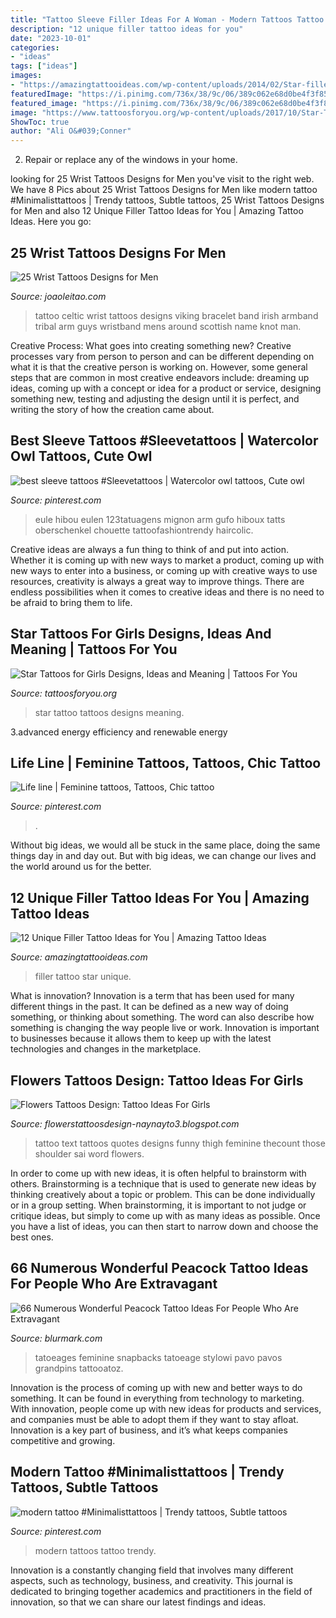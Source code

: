 ```yaml
---
title: "Tattoo Sleeve Filler Ideas For A Woman - Modern Tattoos Tattoo Trendy"
description: "12 unique filler tattoo ideas for you"
date: "2023-10-01"
categories:
- "ideas"
tags: ["ideas"]
images:
- "https://amazingtattooideas.com/wp-content/uploads/2014/02/Star-filler-tattoo1.jpg"
featuredImage: "https://i.pinimg.com/736x/38/9c/06/389c062e68d0be4f3f8574d80b565417.jpg"
featured_image: "https://i.pinimg.com/736x/38/9c/06/389c062e68d0be4f3f8574d80b565417.jpg"
image: "https://www.tattoosforyou.org/wp-content/uploads/2017/10/Star-Tattoo-Girl.jpg"
ShowToc: true
author: "Ali O&#039;Conner"
---
```



2. Repair or replace any of the windows in your home.

	

		
looking for 25 Wrist Tattoos Designs for Men you've visit to the right web. We have 8 Pics about 25 Wrist Tattoos Designs for Men like modern tattoo #Minimalisttattoos | Trendy tattoos, Subtle tattoos, 25 Wrist Tattoos Designs for Men and also 12 Unique Filler Tattoo Ideas for You | Amazing Tattoo Ideas. Here you go:
		
    
## 25 Wrist Tattoos Designs For Men

<img loading=lazy src="https://www.joaoleitao.com/tattoo-name/wp-content/uploads/wristband-bracelet-celtic-tattoo-man.jpg" onerror="this.onerror=null;this.src='https://tse4.mm.bing.net/th?id=OIP.9MJ3mNcpsf2K_HHt2VaoIAHaNn&amp;pid=15.1';" alt="25 Wrist Tattoos Designs for Men">

_Source: joaoleitao.com_

>tattoo celtic wrist tattoos designs viking bracelet band irish armband tribal arm guys wristband mens around scottish name knot man. 

	

Creative Process: What goes into creating something new?
Creative processes vary from person to person and can be different depending on what it is that the creative person is working on. However, some general steps that are common in most creative endeavors include: dreaming up ideas, coming up with a concept or idea for a product or service, designing something new, testing and adjusting the design until it is perfect, and writing the story of how the creation came about.

    
## Best Sleeve Tattoos #Sleevetattoos | Watercolor Owl Tattoos, Cute Owl

<img loading=lazy src="https://i.pinimg.com/736x/38/9c/06/389c062e68d0be4f3f8574d80b565417.jpg" onerror="this.onerror=null;this.src='https://tse4.mm.bing.net/th?id=OIP.-3z3a-S6WHLL1jYf5LNf7gHaKb&amp;pid=15.1';" alt="best sleeve tattoos #Sleevetattoos | Watercolor owl tattoos, Cute owl">

_Source: pinterest.com_

>eule hibou eulen 123tatuagens mignon arm gufo hiboux tatts oberschenkel chouette tattoofashiontrendy haircolic. 

	

Creative ideas are always a fun thing to think of and put into action. Whether it is coming up with new ways to market a product, coming up with new ways to enter into a business, or coming up with creative ways to use resources, creativity is always a great way to improve things. There are endless possibilities when it comes to creative ideas and there is no need to be afraid to bring them to life.

    
## Star Tattoos For Girls Designs, Ideas And Meaning | Tattoos For You

<img loading=lazy src="https://www.tattoosforyou.org/wp-content/uploads/2017/10/Star-Tattoo-Girl.jpg" onerror="this.onerror=null;this.src='https://tse4.mm.bing.net/th?id=OIP.3-utuIt-Z3rCVh8DhM8BJwHaJ4&amp;pid=15.1';" alt="Star Tattoos for Girls Designs, Ideas and Meaning | Tattoos For You">

_Source: tattoosforyou.org_

>star tattoo tattoos designs meaning. 

	

3.advanced energy efficiency and renewable energy

    
## Life Line | Feminine Tattoos, Tattoos, Chic Tattoo

<img loading=lazy src="https://i.pinimg.com/736x/24/78/44/2478449c1bbc4083a9e701be224afeda--cute-small-tattoos-tattoo-small.jpg" onerror="this.onerror=null;this.src='https://tse2.mm.bing.net/th?id=OIP.g6z2tmih2gm0fGf17qQtAAHaHc&amp;pid=15.1';" alt="Life line | Feminine tattoos, Tattoos, Chic tattoo">

_Source: pinterest.com_

>. 

	

Without big ideas, we would all be stuck in the same place, doing the same things day in and day out. But with big ideas, we can change our lives and the world around us for the better.

    
## 12 Unique Filler Tattoo Ideas For You | Amazing Tattoo Ideas

<img loading=lazy src="https://amazingtattooideas.com/wp-content/uploads/2014/02/Star-filler-tattoo1.jpg" onerror="this.onerror=null;this.src='https://tse1.mm.bing.net/th?id=OIP.trAwz8u8sWPXXGytX5xLMgHaOM&amp;pid=15.1';" alt="12 Unique Filler Tattoo Ideas for You | Amazing Tattoo Ideas">

_Source: amazingtattooideas.com_

>filler tattoo star unique. 

	

What is innovation?
Innovation is a term that has been used for many different things in the past. It can be defined as a new way of doing something, or thinking about something. The word can also describe how something is changing the way people live or work. Innovation is important to businesses because it allows them to keep up with the latest technologies and changes in the marketplace.

    
## Flowers Tattoos Design: Tattoo Ideas For Girls

<img loading=lazy src="http://www.freetattoodesigns.org/images/tattoo-gallery/big-text-tattoo.jpg" onerror="this.onerror=null;this.src='https://tse2.mm.bing.net/th?id=OIP.TD4CErA5ZhUgqQPw_aU4qwHaKI&amp;pid=15.1';" alt="Flowers Tattoos Design: Tattoo Ideas For Girls">

_Source: flowerstattoosdesign-naynayto3.blogspot.com_

>tattoo text tattoos quotes designs funny thigh feminine thecount those shoulder sai word flowers. 

	

In order to come up with new ideas, it is often helpful to brainstorm with others. Brainstorming is a technique that is used to generate new ideas by thinking creatively about a topic or problem. This can be done individually or in a group setting. When brainstorming, it is important to not judge or critique ideas, but simply to come up with as many ideas as possible. Once you have a list of ideas, you can then start to narrow down and choose the best ones.

    
## 66 Numerous Wonderful Peacock Tattoo Ideas For People Who Are Extravagant

<img loading=lazy src="https://www.blurmark.com/wp-content/uploads/2017/05/Gorgeous-Peacock-Tattoo.jpg" onerror="this.onerror=null;this.src='https://tse4.mm.bing.net/th?id=OIP.E92-yoqhsYXDFQvGIe7QiwAAAA&amp;pid=15.1';" alt="66 Numerous Wonderful Peacock Tattoo Ideas For People Who Are Extravagant">

_Source: blurmark.com_

>tatoeages feminine snapbacks tatoeage stylowi pavo pavos grandpins tattooatoz. 

	

Innovation is the process of coming up with new and better ways to do something. It can be found in everything from technology to marketing. With innovation, people come up with new ideas for products and services, and companies must be able to adopt them if they want to stay afloat. Innovation is a key part of business, and it’s what keeps companies competitive and growing.

    
## Modern Tattoo #Minimalisttattoos | Trendy Tattoos, Subtle Tattoos

<img loading=lazy src="https://i.pinimg.com/736x/89/73/30/8973306a7f9b5b85350d59f3ac27ccf3.jpg" onerror="this.onerror=null;this.src='https://tse4.mm.bing.net/th?id=OIP.veiqM0qrulwFI8MHCM0z5AHaLH&amp;pid=15.1';" alt="modern tattoo #Minimalisttattoos | Trendy tattoos, Subtle tattoos">

_Source: pinterest.com_

>modern tattoos tattoo trendy. 

	

Innovation is a constantly changing field that involves many different aspects, such as technology, business, and creativity. This journal is dedicated to bringing together academics and practitioners in the field of innovation, so that we can share our latest findings and ideas.

